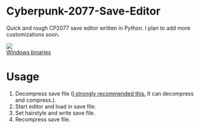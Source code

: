 # Cyberpunk-2077-Save-Editor
Quick and rough CP2077 save editor written in Python. I plan to add more customizations soon.

![](https://orion.feralhosting.com/sorrow/share/female_hair_editor.jpg)   
[Windows binaries](https://github.com/Sorrow446/Cyberpunk-2077-Save-Editor/releases)

# Usage
1. Decompress save file ([I strongly recommended this.](https://github.com/SirBitesalot/CyberCAT/releases) It can decompress and compress.).
2. Start editor and load in save file.
3. Set hairstyle and write save file.
4. Recompress save file.

